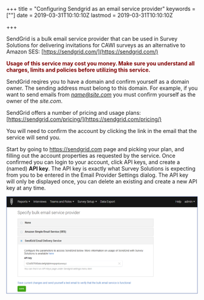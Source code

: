 +++
title = "Configuring Sendgrid as an email service provider"
keywords = [""]
date = 2019-03-31T10:10:10Z
lastmod = 2019-03-31T10:10:10Z

+++

SendGrid is a bulk email service provider that can be used in Survey 
Solutions for delivering invitations for CAWI surveys as an alternative 
to Amazon SES:
[https://sendgrid.com/](https://sendgrid.com/)

<B><FONT color="maroon">Usage of this service may cost you money.
Make sure you understand all charges, limits and policies before
utilizing this service.</FONT></B>

SendGrid reqires you to have a domain and confirm yourself 
as a domain owner. The sending address must belong to this 
domain. For example, if you want to send emails from <I>name@site.com</I>
you must confirm yourself as the owner of the <I>site.com</I>.

SendGrid offers a number of pricing and usage plans:
[https://sendgrid.com/pricing/](https://sendgrid.com/pricing/)

You will need to confirm the account by clicking the link in the email
that the service will send you.

Start by going to https://sendgrid.com page and picking your plan, and 
filling out the account properties as requested by the service. Once 
confirmed you can login to your account, click API keys, and create a 
(named) <B>API key</B>. The API key is exactly what Survey Solutions is 
expecting from you to be entered in the Email Provider Settings dialog. 
The API key will only be displayed once, you can delete an existing and 
create a new API key at any time.

<CENTER><IMG src="images/sendgrid-screenshot.png" width=800></CENTER>
